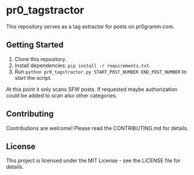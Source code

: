 # pr0_tagstractor

This repository serves as a tag extractor for posts on pr0gramm.com.

## Getting Started

1. Clone this repository.
2. Install dependencies: `pip install -r requirements.txt`.
3. Run `python pr0_tagstractor.py START_POST_NUMBER END_POST_NUMBER` to start the script.

At this point it only scans SFW posts. 
If requested maybe authorization could be added to scan also other categories.

## Contributing

Contributions are welcome! Please read the CONTRIBUTING.md for details.

## License

This project is licensed under the MIT License - see the LICENSE file for details.
